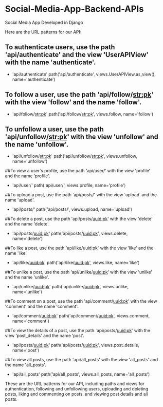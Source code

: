 # Social-Media-App-Backend-APIs

Social Media App Developed in Django

Here are the URL patterns for our API:

## To authenticate users, use the path 'api/authenticate' and the view 'UserAPIView' with the name 'authenticate'.
- 'api/authenticate'
    path('api/authenticate', views.UserAPIView.as_view(), name='authenticate')

## To follow a user, use the path 'api/follow/<str:pk>' with the view 'follow' and the name 'follow'.
- 'api/follow/<str:pk>'
    path('api/follow/<str:pk>', views.follow, name='follow')

## To unfollow a user, use the path 'api/unfollow/<str:pk>' with the view 'unfollow' and the name 'unfollow'.
- 'api/unfollow/<str:pk>'
    path('api/unfollow/<str:pk>', views.unfollow, name='unfollow')

##To view a user's profile, use the path 'api/user/' with the view 'profile' and the name 'profile'.
- 'api/user/'
    path('api/user/', views.profile, name='profile')

##To upload a post, use the path 'api/posts/' with the view 'upload' and the name 'upload'.
- 'api/posts/'
    path('api/posts/', views.upload, name='upload')

##To delete a post, use the path 'api/posts/<uuid:pk>' with the view 'delete' and the name 'delete'.
- 'api/posts/<uuid:pk>'
    path('api/posts/<uuid:pk>', views.delete, name='delete')

##To like a post, use the path 'api/like/<uuid:pk>' with the view 'like' and the name 'like'.
- 'api/like/<uuid:pk>'
    path('api/like/<uuid:pk>', views.like, name='like')

##To unlike a post, use the path 'api/unlike/<uuid:pk>' with the view 'unlike' and the name 'unlike'.
- 'api/unlike/<uuid:pk>'
    path('api/unlike/<uuid:pk>', views.unlike, name='unlike')

##To comment on a post, use the path 'api/comment/<uuid:pk>' with the view 'comment' and the name 'comment'.
- 'api/comment/<uuid:pk>'
    path('api/comment/<uuid:pk>', views.comment, name='comment')

##To view the details of a post, use the path 'api/posts/<uuid:pk>' with the view 'post_details' and the name 'post'.
- 'api/posts/<uuid:pk>'
    path('api/posts/<uuid:pk>', views.post_details, name='post')

##To view all posts, use the path 'api/all_posts' with the view 'all_posts' and the name 'all_posts'.
- 'api/all_posts'
    path('api/all_posts', views.all_posts, name='all_posts') 

These are the URL patterns for our API, including paths and views for authentication, following and unfollowing users, uploading and deleting posts, liking and commenting on posts, and viewing post details and all posts.
